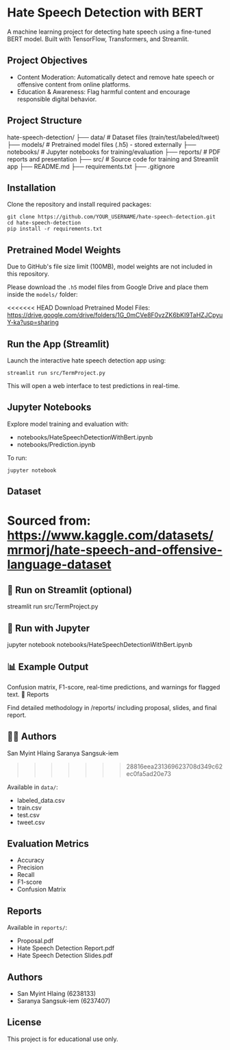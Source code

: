Hate Speech Detection with BERT
===============================

A machine learning project for detecting hate speech using a fine-tuned BERT model. 
Built with TensorFlow, Transformers, and Streamlit.

Project Objectives
------------------
- Content Moderation: Automatically detect and remove hate speech or offensive content from online platforms.
- Education & Awareness: Flag harmful content and encourage responsible digital behavior.

Project Structure
-----------------
hate-speech-detection/
├── data/                  # Dataset files (train/test/labeled/tweet)
├── models/                # Pretrained model files (.h5) - stored externally
├── notebooks/             # Jupyter notebooks for training/evaluation
├── reports/               # PDF reports and presentation
├── src/                   # Source code for training and Streamlit app
├── README.md
├── requirements.txt
├── .gitignore

Installation
------------
Clone the repository and install required packages:

    git clone https://github.com/YOUR_USERNAME/hate-speech-detection.git
    cd hate-speech-detection
    pip install -r requirements.txt

Pretrained Model Weights
------------------------
Due to GitHub's file size limit (100MB), model weights are not included in this repository.

Please download the `.h5` model files from Google Drive and place them inside the `models/` folder:

<<<<<<< HEAD
Download Pretrained Model Files:
https://drive.google.com/drive/folders/1G_0mCVe8F0vzZK6bKI9TaHZJCpyuY-ka?usp=sharing

Run the App (Streamlit)
-----------------------
Launch the interactive hate speech detection app using:

    streamlit run src/TermProject.py

This will open a web interface to test predictions in real-time.

Jupyter Notebooks
-----------------
Explore model training and evaluation with:

- notebooks/HateSpeechDetectionWithBert.ipynb
- notebooks/Prediction.ipynb

To run:

    jupyter notebook

Dataset
-------
Sourced from: 
https://www.kaggle.com/datasets/mrmorj/hate-speech-and-offensive-language-dataset
=======
## 🚀 Run on Streamlit (optional)
streamlit run src/TermProject.py

## 🧪 Run with Jupyter
jupyter notebook notebooks/HateSpeechDetectionWithBert.ipynb

## 📊 Example Output
Confusion matrix, F1-score, real-time predictions, and warnings for flagged text.
📄 Reports

Find detailed methodology in /reports/ including proposal, slides, and final report.
## 👩‍💻 Authors
San Myint Hlaing 
Saranya Sangsuk-iem 
>>>>>>> 28816eea231369623708d349c62ec0fa5ad20e73

Available in `data/`:
- labeled_data.csv
- train.csv
- test.csv
- tweet.csv

Evaluation Metrics
------------------
- Accuracy
- Precision
- Recall
- F1-score
- Confusion Matrix

Reports
-------
Available in `reports/`:
- Proposal.pdf
- Hate Speech Detection Report.pdf
- Hate Speech Detection Slides.pdf

Authors
-------
- San Myint Hlaing (6238133)
- Saranya Sangsuk-iem (6237407)

License
-------
This project is for educational use only.
